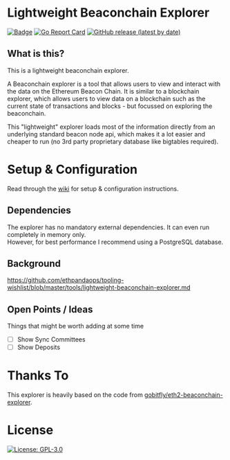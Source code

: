 # Lightweight Beaconchain Explorer

[![Badge](https://github.com/pk910/light-beaconchain-explorer/actions/workflows/build-master.yml/badge.svg)](https://github.com/pk910/light-beaconchain-explorer/actions?query=workflow%3A%22Build+master%22)
[![Go Report Card](https://goreportcard.com/badge/github.com/pk910/light-beaconchain-explorer)](https://goreportcard.com/report/github.com/pk910/light-beaconchain-explorer)
[![GitHub release (latest by date)](https://img.shields.io/github/v/release/pk910/light-beaconchain-explorer?label=Latest%20Release)](https://github.com/pk910/light-beaconchain-explorer/releases/latest)

## What is this?
This is a lightweight beaconchain explorer.

A Beaconchain explorer is a tool that allows users to view and interact with the data on the Ethereum Beacon Chain. It is similar to a blockchain explorer, which allows users to view data on a blockchain such as the current state of transactions and blocks - but focussed on exploring the beaconchain.

This "lightweight" explorer loads most of the information directly from an underlying standard beacon node api, which makes it a lot easier and cheaper to run (no 3rd party proprietary database like bigtables required).

# Setup & Configuration
Read through the [wiki](https://github.com/pk910/light-beaconchain-explorer/wiki) for setup & configuration instructions.

## Dependencies

The explorer has no mandatory external dependencies. It can even run completely in memory only.\
However, for best performance I recommend using a PostgreSQL database.

## Background
https://github.com/ethpandaops/tooling-wishlist/blob/master/tools/lightweight-beaconchain-explorer.md

## Open Points / Ideas

Things that might be worth adding at some time

* [ ] Show Sync Committees
* [ ] Show Deposits

# Thanks To

This explorer is heavily based on the code from [gobitfly/eth2-beaconchain-explorer](https://github.com/gobitfly/eth2-beaconchain-explorer).

# License

[![License: GPL-3.0](https://img.shields.io/badge/license-GPLv3-blue.svg)](https://www.gnu.org/licenses/gpl-3.0)
